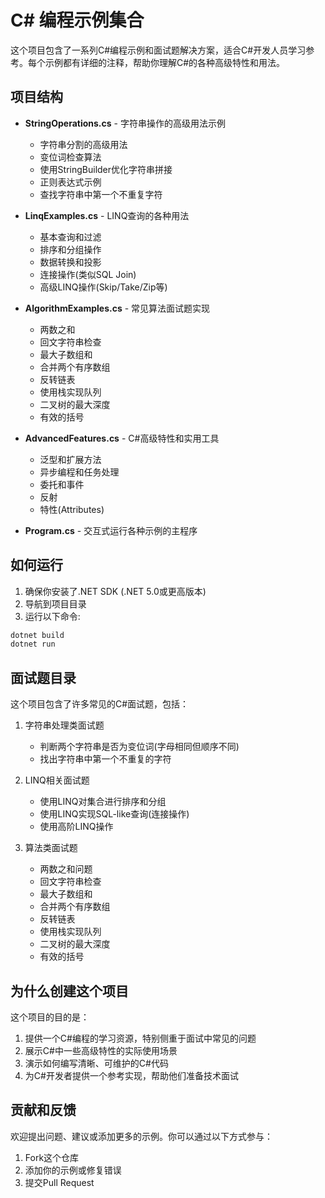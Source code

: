 # C# 编程示例集合

这个项目包含了一系列C#编程示例和面试题解决方案，适合C#开发人员学习参考。每个示例都有详细的注释，帮助你理解C#的各种高级特性和用法。

## 项目结构

- **StringOperations.cs** - 字符串操作的高级用法示例
  - 字符串分割的高级用法
  - 变位词检查算法
  - 使用StringBuilder优化字符串拼接
  - 正则表达式示例
  - 查找字符串中第一个不重复字符

- **LinqExamples.cs** - LINQ查询的各种用法
  - 基本查询和过滤
  - 排序和分组操作
  - 数据转换和投影
  - 连接操作(类似SQL Join)
  - 高级LINQ操作(Skip/Take/Zip等)

- **AlgorithmExamples.cs** - 常见算法面试题实现
  - 两数之和
  - 回文字符串检查
  - 最大子数组和
  - 合并两个有序数组
  - 反转链表
  - 使用栈实现队列
  - 二叉树的最大深度
  - 有效的括号

- **AdvancedFeatures.cs** - C#高级特性和实用工具
  - 泛型和扩展方法
  - 异步编程和任务处理
  - 委托和事件
  - 反射
  - 特性(Attributes)

- **Program.cs** - 交互式运行各种示例的主程序

## 如何运行

1. 确保你安装了.NET SDK (.NET 5.0或更高版本)
2. 导航到项目目录
3. 运行以下命令:

```bash
dotnet build
dotnet run
```

## 面试题目录

这个项目包含了许多常见的C#面试题，包括：

1. 字符串处理类面试题
   - 判断两个字符串是否为变位词(字母相同但顺序不同)
   - 找出字符串中第一个不重复的字符

2. LINQ相关面试题
   - 使用LINQ对集合进行排序和分组
   - 使用LINQ实现SQL-like查询(连接操作)
   - 使用高阶LINQ操作

3. 算法类面试题
   - 两数之和问题
   - 回文字符串检查
   - 最大子数组和
   - 合并两个有序数组
   - 反转链表
   - 使用栈实现队列
   - 二叉树的最大深度
   - 有效的括号

## 为什么创建这个项目

这个项目的目的是：

1. 提供一个C#编程的学习资源，特别侧重于面试中常见的问题
2. 展示C#中一些高级特性的实际使用场景
3. 演示如何编写清晰、可维护的C#代码
4. 为C#开发者提供一个参考实现，帮助他们准备技术面试

## 贡献和反馈

欢迎提出问题、建议或添加更多的示例。你可以通过以下方式参与：

1. Fork这个仓库
2. 添加你的示例或修复错误
3. 提交Pull Request 